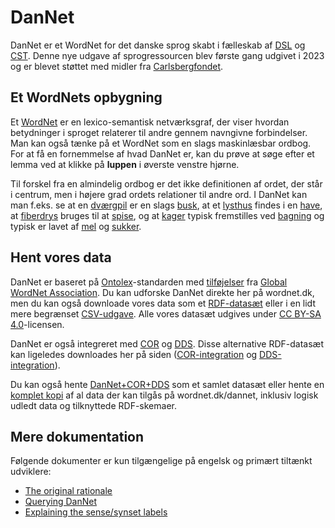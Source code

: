 # DanNet
DanNet er et WordNet for det danske sprog skabt i fælleskab af [DSL][DSL] og [CST][CST].
Denne nye udgave af sprogressourcen blev første gang udgivet i 2023 og er blevet støttet med midler fra [Carlsbergfondet][Carlsbergfondet].

## Et WordNets opbygning
Et [WordNet][WordNet] er en lexico-semantisk netværksgraf, der viser hvordan betydninger i sproget relaterer til andre gennem navngivne forbindelser. Man kan også tænke på et WordNet som en slags maskinlæsbar ordbog. For at få en fornemmelse af hvad DanNet er, kan du prøve at søge efter et lemma ved at klikke på **luppen** i øverste venstre hjørne.

Til forskel fra en almindelig ordbog er det ikke definitionen af ordet, der står i centrum, men i højere grad ordets relationer til andre ord. I DanNet kan man f.eks. se at en [dværgpil][dværgpil] er en slags [busk][busk], at et [lysthus][lysthus] findes i en [have][have], at [fiberdrys][fiberdrys] bruges til at [spise][spise], og at [kager][kage] typisk fremstilles ved [bagning][bage] og typisk er lavet af [mel][mel] og [sukker][sukker].

## Hent vores data
DanNet er baseret på [Ontolex][Ontolex]-standarden med [tilføjelser][GWA RDF] fra [Global WordNet Association][GWA]. Du kan udforske DanNet direkte her på wordnet.dk, men du kan også downloade vores data som et [RDF-datasæt][DanNet RDF] eller i en lidt mere begrænset [CSV-udgave][DanNet CSV]. Alle vores datasæt udgives under [CC BY-SA 4.0](https://creativecommons.org/licenses/by-sa/4.0/)-licensen.

DanNet er også integreret med [COR][COR] og [DDS][DDS]. Disse alternative RDF-datasæt kan ligeledes downloades her på siden ([COR-integration][COR-integration] og [DDS-integration][DDS-integration]).

Du kan også hente [DanNet+COR+DDS][DanNet+COR+DDS] som et samlet datasæt eller hente en [komplet kopi][complete] af al data der kan tilgås på wordnet.dk/dannet, inklusiv logisk udledt data og tilknyttede RDF-skemaer.

## Mere dokumentation
Følgende dokumenter er kun tilgængelige på engelsk og primært tiltænkt udviklere:

* [The original rationale][rationale]
* [Querying DanNet][queries]
* [Explaining the sense/synset labels][label-rewrite]

[DSL]: https://dsl.dk/ "Dansk Sprog- og Litteraturselskab"
[CST]: https://cst.ku.dk/ "Center for Sprogteknologi (Københavns Universitet)"
[Carlsbergfondet]: https://www.carlsbergfondet.dk/da "Carlsbergfondet"
[WordNet]: https://wordnet.princeton.edu/ "What is WordNet?"
[Ontolex]: https://www.w3.org/2016/05/ontolex/ "Lexicon Model for Ontologies"
[GWA RDF]: https://globalwordnet.github.io/schemas/#rdf "GWA RDF schema"
[GWA]: http://globalwordnet.org/ "Global WordNet Association"
[COR]: http://ordregister.dk "Det Centrale Ordregister"
[DDS]: https://github.com/dsldk/danish-sentiment-lexicon "Det Danske Sentimentleksikon"
[DanNet RDF]: /export/rdf/dn "DanNet (RDF)"
[DanNet CSV]:  /export/csv/dn "DanNet (CSV)"
[COR-integration]: /export/rdf/cor "COR-integration (RDF)"
[DDS-integration]: /export/rdf/dds "DDS-integration (RDF)"
[DanNet+COR+DDS]: /export/rdf/dn?variant=merged "DanNet + COR + DDS (RDF)"
[complete]: /export/rdf/dn?variant=complete "DanNet + COR + DDS + logisk udledt data (RDF)"
[dværgpil]: /dannet/data/synset-1304 "dværgpil"
[busk]: /dannet/data/synset-597 "busk"
[lysthus]: /dannet/data/synset-4733 "lysthus"
[have]: /dannet/data/synset-1876 "have"
[fiberdrys]: /dannet/data/synset-34989 "fiberdrys"
[spise]: /dannet/data/synset-124 "spise"
[kage]: /dannet/data/synset-52 "kage"
[bage]: /dannet/data/synset-145 "bage"
[mel]: /dannet/data/synset-131 "mel"
[sukker]: /dannet/data/synset-128 "sukker"
[label-rewrite]: /dannet/page/label-rewrite "Synset/sense label rewrite"
[rationale]: /dannet/page/rationale "Rationale"
[queries]: /dannet/page/queries "Queries"

